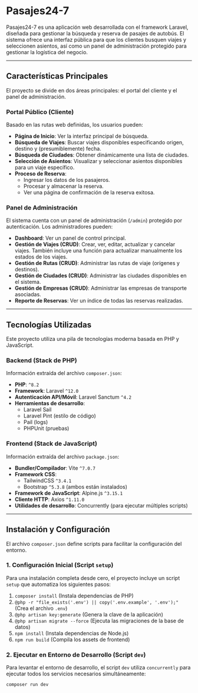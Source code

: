 # Pasajes24-7

Pasajes24-7 es una aplicación web desarrollada con el framework Laravel, diseñada para gestionar la búsqueda y reserva de pasajes de autobús. El sistema ofrece una interfaz pública para que los clientes busquen viajes y seleccionen asientos, así como un panel de administración protegido para gestionar la logística del negocio.

---

## Características Principales

El proyecto se divide en dos áreas principales: el portal del cliente y el panel de administración.

### Portal Público (Cliente)

Basado en las rutas web definidas, los usuarios pueden:

* **Página de Inicio**: Ver la interfaz principal de búsqueda.
* **Búsqueda de Viajes**: Buscar viajes disponibles especificando origen, destino y (presumiblemente) fecha.
* **Búsqueda de Ciudades**: Obtener dinámicamente una lista de ciudades.
* **Selección de Asientos**: Visualizar y seleccionar asientos disponibles para un viaje específico.
* **Proceso de Reserva**:
    * Ingresar los datos de los pasajeros.
    * Procesar y almacenar la reserva.
    * Ver una página de confirmación de la reserva exitosa.

### Panel de Administración

El sistema cuenta con un panel de administración (`/admin`) protegido por autenticación. Los administradores pueden:

* **Dashboard**: Ver un panel de control principal.
* **Gestión de Viajes (CRUD)**: Crear, ver, editar, actualizar y cancelar viajes. También incluye una función para actualizar manualmente los estados de los viajes.
* **Gestión de Rutas (CRUD)**: Administrar las rutas de viaje (orígenes y destinos).
* **Gestión de Ciudades (CRUD)**: Administrar las ciudades disponibles en el sistema.
* **Gestión de Empresas (CRUD)**: Administrar las empresas de transporte asociadas.
* **Reporte de Reservas**: Ver un índice de todas las reservas realizadas.

---

## Tecnologías Utilizadas

Este proyecto utiliza una pila de tecnologías moderna basada en PHP y JavaScript.

### Backend (Stack de PHP)

Información extraída del archivo `composer.json`:

* **PHP**: `^8.2`
* **Framework**: Laravel `^12.0`
* **Autenticación API/Móvil**: Laravel Sanctum `^4.2`
* **Herramientas de desarrollo**:
    * Laravel Sail
    * Laravel Pint (estilo de código)
    * Pail (logs)
    * PHPUnit (pruebas)

### Frontend (Stack de JavaScript)

Información extraída del archivo `package.json`:

* **Bundler/Compilador**: Vite `^7.0.7`
* **Framework CSS**:
    * TailwindCSS `^3.4.1`
    * Bootstrap `^5.3.8` (ambos están instalados)
* **Framework de JavaScript**: Alpine.js `^3.15.1`
* **Cliente HTTP**: Axios `^1.11.0`
* **Utilidades de desarrollo**: Concurrently (para ejecutar múltiples scripts)

---

## Instalación y Configuración

El archivo `composer.json` define scripts para facilitar la configuración del entorno.

### 1. Configuración Inicial (Script `setup`)

Para una instalación completa desde cero, el proyecto incluye un script `setup` que automatiza los siguientes pasos:

1.  `composer install` (Instala dependencias de PHP)
2.  `@php -r "file_exists('.env') || copy('.env.example', '.env');"` (Crea el archivo `.env`)
3.  `@php artisan key:generate` (Genera la clave de la aplicación)
4.  `@php artisan migrate --force` (Ejecuta las migraciones de la base de datos)
5.  `npm install` (Instala dependencias de Node.js)
6.  `npm run build` (Compila los assets de frontend)

### 2. Ejecutar en Entorno de Desarrollo (Script `dev`)

Para levantar el entorno de desarrollo, el script `dev` utiliza `concurrently` para ejecutar todos los servicios necesarios simultáneamente:

```bash
composer run dev

